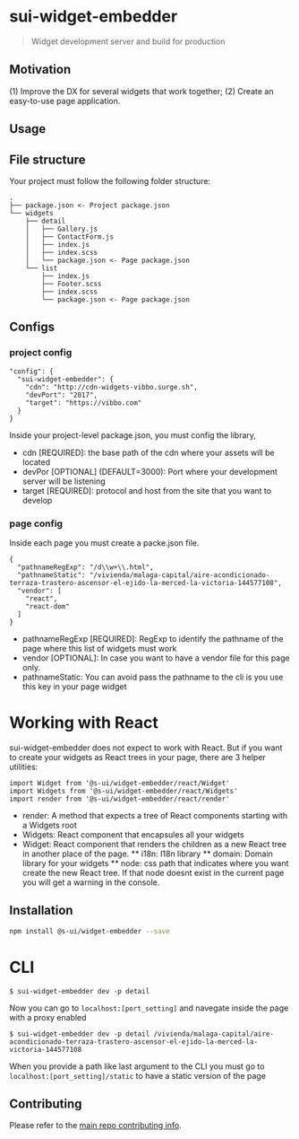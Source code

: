 # sui-widget-embedder
> Widget development server and build for production

## Motivation

(1) Improve the DX for several widgets that work together; (2) Create an easy-to-use page application.

## Usage

## File structure

Your project must follow the following folder structure:

```
.
├── package.json <- Project package.json
└── widgets
    ├── detail
    │   ├── Gallery.js
    │   ├── ContactForm.js
    │   ├── index.js
    │   ├── index.scss
    │   └── package.json <- Page package.json
    └── list
        ├── index.js
        ├── Footer.scss
        ├── index.scss
        └── package.json <- Page package.json
```

## Configs

### project config

```
"config": {
  "sui-widget-embedder": {
    "cdn": "http://cdn-widgets-vibbo.surge.sh",
    "devPort": "2017",
    "target": "https://vibbo.com"
  }
}
```

Inside your project-level package.json, you must config the library,

* cdn [REQUIRED]: the base path of the cdn where your assets will be located
* devPor [OPTIONAL] (DEFAULT=3000): Port where your development server will be listening
* target [REQUIRED]: protocol and host from the site that you want to develop

### page config

Inside each page you must create a packe.json file.

```
{
  "pathnameRegExp": "/d\\w+\\.html",
  "pathnameStatic": "/vivienda/malaga-capital/aire-acondicionado-terraza-trastero-ascensor-el-ejido-la-merced-la-victoria-144577108",
  "vendor": [
    "react",
    "react-dom"
  ]
}
```

* pathnameRegExp [REQUIRED]: RegExp to identify the pathname of the page where this list of widgets must work
* vendor [OPTIONAL]: In case you want to have a vendor file for this page only.
* pathnameStatic: You can avoid pass the pathname to the cli is you use this key in your page widget

# Working with React

sui-widget-embedder does not expect to work with React. But if you want to create your widgets as React trees in your page, there are 3 helper utilities:

```
import Widget from '@s-ui/widget-embedder/react/Widget'
import Widgets from '@s-ui/widget-embedder/react/Widgets'
import render from '@s-ui/widget-embedder/react/render'
```
* render: A method that expects a tree of React components starting with a Widgets root
* Widgets: React component that encapsules all your widgets
* Widget: React component that renders the children as a new React tree in another place of the page.
** i18n: I18n library
** domain: Domain library for your widgets
** node: css path that indicates where you want create the new React tree. If that node doesnt exist in the current page you will get a warning in the console.

## Installation

```sh
npm install @s-ui/widget-embedder --save
```

# CLI

```
$ sui-widget-embedder dev -p detail
```

Now you can go to `localhost:[port_setting]` and navegate inside the page with a proxy enabled

```
$ sui-widget-embedder dev -p detail /vivienda/malaga-capital/aire-acondicionado-terraza-trastero-ascensor-el-ejido-la-merced-la-victoria-144577108
```
When you provide a path like last argument to the CLI you must go to `localhost:[port_setting]/static` to have a static version of the page




## Contributing

Please refer to the [main repo contributing info](https://github.com/SUI-Components/sui/blob/master/CONTRIBUTING.md).
